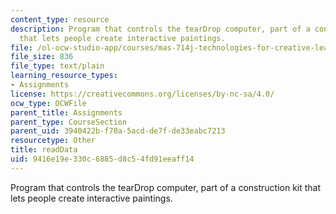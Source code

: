 ```yaml
---
content_type: resource
description: Program that controls the tearDrop computer, part of a construction kit
  that lets people create interactive paintings.
file: /ol-ocw-studio-app/courses/mas-714j-technologies-for-creative-learning-fall-2009/9416e19e330c6885d8c54fd91eeaff14_readData.txt
file_size: 836
file_type: text/plain
learning_resource_types:
- Assignments
license: https://creativecommons.org/licenses/by-nc-sa/4.0/
ocw_type: OCWFile
parent_title: Assignments
parent_type: CourseSection
parent_uid: 3940422b-f70a-5acd-de7f-de33eabc7213
resourcetype: Other
title: readData
uid: 9416e19e-330c-6885-d8c5-4fd91eeaff14
---
```

Program that controls the tearDrop computer, part of a construction kit that lets people create interactive paintings.